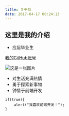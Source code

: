 ```yaml
---
title: 关于我
date: 2017-04-17 00:24:13
---
```


## 这里是我的介绍

- 应届毕业生

[我的GitHub账号](https://github.com/jiangxiangui/)


![这是一张图片](https://pixabay.com/zh/%E7%8E%AB%E7%91%B0-%E9%AB%98%E8%B4%B5%E7%9A%84%E7%8E%AB%E7%91%B0-%E5%BC%80%E8%8A%B1-%E8%8A%B1-%E6%BB%B4-%E4%B8%80%E6%BB%B4%E6%B0%B4-%E9%95%9C%E5%83%8F-%E6%80%A7%E8%B4%A8-2213294/)

- 对生活充满热情
- 勇于探索新事物
- 钟情于前端开发

```
if(true){
	alert("我喜欢前端开发！");
}
```